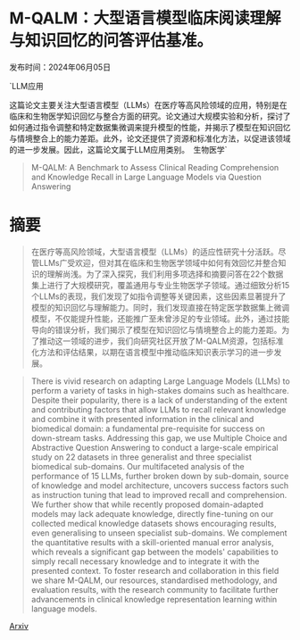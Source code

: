 # M-QALM：大型语言模型临床阅读理解与知识回忆的问答评估基准。

发布时间：2024年06月05日

`LLM应用

这篇论文主要关注大型语言模型（LLMs）在医疗等高风险领域的应用，特别是在临床和生物医学知识回忆与整合方面的研究。论文通过大规模实验和分析，探讨了如何通过指令调整和特定数据集微调来提升模型的性能，并揭示了模型在知识回忆与情境整合上的能力差距。此外，论文还提供了资源和标准化方法，以促进该领域的进一步发展。因此，这篇论文属于LLM应用类别。` `生物医学`

> M-QALM: A Benchmark to Assess Clinical Reading Comprehension and Knowledge Recall in Large Language Models via Question Answering

# 摘要

> 在医疗等高风险领域，大型语言模型（LLMs）的适应性研究十分活跃。尽管LLMs广受欢迎，但对其在临床和生物医学领域中如何有效回忆并整合知识的理解尚浅。为了深入探究，我们利用多项选择和摘要问答在22个数据集上进行了大规模研究，覆盖通用与专业生物医学子领域。通过细致分析15个LLMs的表现，我们发现了如指令调整等关键因素，这些因素显著提升了模型的知识回忆与理解能力。同时，我们发现直接在特定医学数据集上微调模型，不仅能提升性能，还能推广至未曾涉足的专业领域。此外，通过技能导向的错误分析，我们揭示了模型在知识回忆与情境整合上的能力差距。为了推动这一领域的进步，我们向研究社区开放了M-QALM资源，包括标准化方法和评估结果，以期在语言模型中推动临床知识表示学习的进一步发展。

> There is vivid research on adapting Large Language Models (LLMs) to perform a variety of tasks in high-stakes domains such as healthcare. Despite their popularity, there is a lack of understanding of the extent and contributing factors that allow LLMs to recall relevant knowledge and combine it with presented information in the clinical and biomedical domain: a fundamental pre-requisite for success on down-stream tasks. Addressing this gap, we use Multiple Choice and Abstractive Question Answering to conduct a large-scale empirical study on 22 datasets in three generalist and three specialist biomedical sub-domains. Our multifaceted analysis of the performance of 15 LLMs, further broken down by sub-domain, source of knowledge and model architecture, uncovers success factors such as instruction tuning that lead to improved recall and comprehension. We further show that while recently proposed domain-adapted models may lack adequate knowledge, directly fine-tuning on our collected medical knowledge datasets shows encouraging results, even generalising to unseen specialist sub-domains. We complement the quantitative results with a skill-oriented manual error analysis, which reveals a significant gap between the models' capabilities to simply recall necessary knowledge and to integrate it with the presented context. To foster research and collaboration in this field we share M-QALM, our resources, standardised methodology, and evaluation results, with the research community to facilitate further advancements in clinical knowledge representation learning within language models.

[Arxiv](https://arxiv.org/abs/2406.03699)